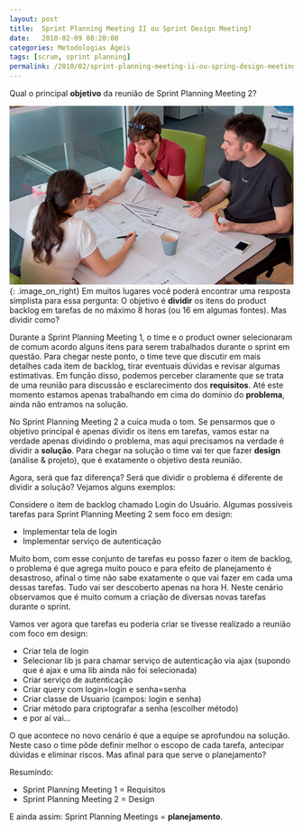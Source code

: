 ```yaml
---
layout: post
title:  Sprint Planning Meeting II ou Sprint Design Meeting?
date:   2010-02-09 00:20:00
categories: Metodologias Ágeis
tags: [scrum, sprint planning]
permalink: /2010/02/sprint-planning-meeting-ii-ou-spring-design-meeting
---
```


Qual o principal **objetivo** da reunião de Sprint Planning Meeting 2?

![design meeting](/assets/images/2010/design-meeting.jpg){: .image_on_right} Em muitos lugares você poderá encontrar uma resposta simplista para essa pergunta: O objetivo é **dividir** os itens do product backlog em tarefas de no máximo 8 horas (ou 16 em algumas fontes). Mas dividir como?

Durante a Sprint Planning Meeting 1, o time e o product owner selecionaram de comum acordo alguns itens para serem trabalhados durante o sprint em questão. Para chegar neste ponto, o time teve que discutir em mais detalhes cada item de backlog, tirar eventuais dúvidas e revisar algumas estimativas. Em função disso, podemos perceber claramente que se trata de uma reunião para discussão e esclarecimento dos **requisitos**. Até este momento estamos apenas trabalhando em cima do domínio do **problema**, ainda não entramos na solução.

No Sprint Planning Meeting 2 a cuíca muda o tom. Se pensarmos que o objetivo principal é apenas dividir os itens em tarefas, vamos estar na verdade apenas dividindo o problema, mas aqui precisamos na verdade é dividir a **solução**. Para chegar na solução o time vai ter que fazer **design** (análise &amp; projeto), que é exatamente o objetivo desta reunião.

Agora, será que faz diferença? Será que dividir o problema é diferente de dividir a solução? Vejamos alguns exemplos:

Considere o item de backlog chamado Login do Usuário. Algumas possíveis tarefas para Sprint Planning Meeting 2 sem foco em design:

* Implementar tela de login
* Implementar serviço de autenticação

Muito bom, com esse conjunto de tarefas eu posso fazer o item de backlog, o problema é que agrega muito pouco e para efeito de planejamento é desastroso, afinal o time não sabe exatamente o que vai fazer em cada uma dessas tarefas. Tudo vai ser descoberto apenas na hora H. Neste cenário observamos que é muito comum a criação de diversas novas tarefas durante o sprint.

Vamos ver agora que tarefas eu poderia criar se tivesse realizado a reunião com foco em design:

* Criar tela de login
* Selecionar lib js para chamar serviço de autenticação via ajax (supondo que é ajax e uma lib ainda não foi selecionada)
* Criar serviço de autenticação
* Criar query com login=login e senha=senha
* Criar classe de Usuario (campos: login e senha)
* Criar método para criptografar a senha (escolher método)
* e por aí vai...

O que acontece no novo cenário é que a equipe se aprofundou na solução. Neste caso o time pôde definir melhor o escopo de cada tarefa, antecipar dúvidas e eliminar riscos. Mas afinal para que serve o planejamento?

Resumindo:

* Sprint Planning Meeting 1 = Requisitos
* Sprint Planning Meeting 2 = Design

E ainda assim: Sprint Planning Meetings = **planejamento**.
